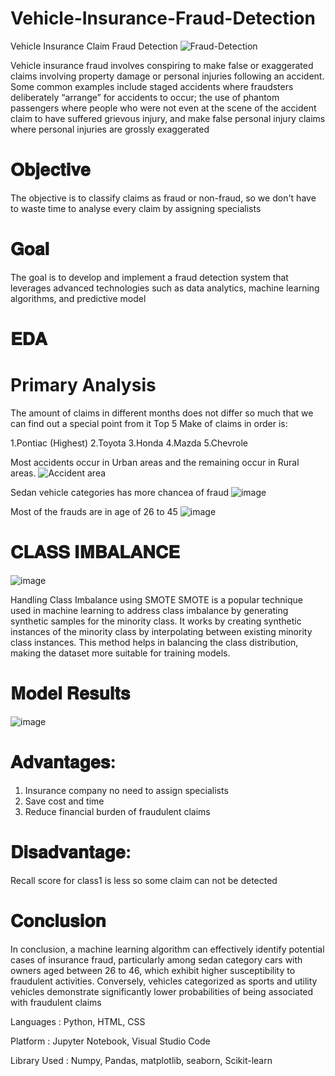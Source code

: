 # Vehicle-Insurance-Fraud-Detection
Vehicle Insurance Claim Fraud Detection
![Fraud-Detection](https://github.com/VIJAY84SH/Vehicle-Insurance-Fraud-Detection/assets/95535340/adfc5058-a4fd-43eb-8f5b-d9ba8f8f5806)

Vehicle insurance fraud involves conspiring to make false or exaggerated claims involving property damage or personal injuries following an accident. Some common examples include staged accidents where fraudsters deliberately “arrange” for accidents to occur; the use of phantom passengers where people who were not even at the scene of the accident claim to have suffered grievous injury, and make false personal injury claims where personal injuries are grossly exaggerated

# 𝐎𝐛𝐣𝐞𝐜𝐭𝐢𝐯𝐞
The objective is to classify claims as fraud or non-fraud, so we don't have to waste time to analyse every claim by assigning specialists

# 𝐆𝐨𝐚𝐥
The goal is to develop and implement a fraud detection system that leverages advanced technologies such as data analytics, machine learning algorithms, and predictive model

# 𝐄𝐃𝐀
# Primary Analysis
The amount of claims in different months does not differ so much that we can find out a special point from it
Top 5 Make of claims in order is:

1.Pontiac (Highest)
2.Toyota
3.Honda
4.Mazda
5.Chevrole

Most accidents occur in Urban areas and the remaining occur in Rural areas.
![Accident area](https://github.com/VIJAY84SH/Vehicle-Insurance-Fraud-Detection/assets/95535340/473598ac-0c66-4e2e-8f96-24a535897ff7)

Sedan vehicle categories has more chancea of fraud 
![image](https://github.com/VIJAY84SH/Vehicle-Insurance-Fraud-Detection/assets/95535340/bf56c7ba-036e-4d8d-8aab-963b5a31f9be)

Most of the frauds are in age of 26 to 45
![image](https://github.com/VIJAY84SH/Vehicle-Insurance-Fraud-Detection/assets/95535340/f0f979c4-7649-459e-aff1-d4a54b617d32)



# 𝐂𝐋𝐀𝐒𝐒 𝐈𝐌𝐁𝐀𝐋𝐀𝐍𝐂𝐄
![image](https://github.com/VIJAY84SH/Vehicle-Insurance-Fraud-Detection/assets/95535340/505300c1-a864-4e1f-bd22-a1d17990ce9c)

 Handling Class Imbalance using SMOTE
SMOTE is a popular technique used in machine learning to address class imbalance by generating synthetic samples for the minority class.
It works by creating synthetic instances of the minority class by interpolating between existing minority class instances.
This method helps in balancing the class distribution, making the dataset more suitable for training models.

# 𝐌𝐨𝐝𝐞𝐥 𝐑𝐞𝐬𝐮𝐥𝐭𝐬
![image](https://github.com/VIJAY84SH/Vehicle-Insurance-Fraud-Detection/assets/95535340/cbd2319c-69a9-493a-9f8e-04f03aafda45)


# 𝐀𝐝𝐯𝐚𝐧𝐭𝐚𝐠𝐞𝐬:
 1. Insurance company no need to assign specialists
 2. Save cost and time 
 3. Reduce financial burden of fraudulent claims

 # 𝐃𝐢𝐬𝐚𝐝𝐯𝐚𝐧𝐭𝐚𝐠𝐞:
 Recall score for class1 is less so some claim can not be detected

 # 𝐂𝐨𝐧𝐜𝐥𝐮𝐬𝐢𝐨𝐧
In conclusion, a machine learning algorithm can effectively identify potential cases of insurance fraud, particularly among sedan category cars with owners aged between 26 to 46, which exhibit higher susceptibility to fraudulent activities. Conversely, vehicles categorized as sports and utility vehicles demonstrate significantly lower probabilities of being associated with fraudulent claims

Languages : Python, HTML, CSS

Platform : Jupyter Notebook, Visual Studio Code

Library Used : Numpy, Pandas, matplotlib, seaborn, Scikit-learn

